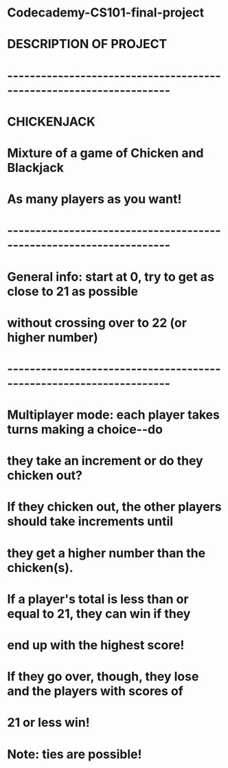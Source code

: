 # Codecademy-CS101-final-project

# DESCRIPTION OF PROJECT
# -------------------------------------------------------------------
# CHICKENJACK
# Mixture of a game of Chicken and Blackjack
# As many players as you want!
# -------------------------------------------------------------------
# General info: start at 0, try to get as close to 21 as possible 
# without crossing over to 22 (or higher number)
# -------------------------------------------------------------------
# Multiplayer mode: each player takes turns making a choice--do 
# they take an increment or do they chicken out?
# If they chicken out, the other players should take increments until
# they get a higher number than the chicken(s).
# If a player's total is less than or equal to 21, they can win if they
# end up with the highest score!
# If they go over, though, they lose and the players with scores of
# 21 or less win!
# Note: ties are possible!
